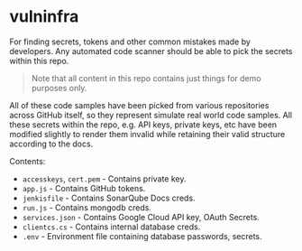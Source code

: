 # vulninfra
For finding secrets, tokens and other common mistakes made by developers. Any automated code scanner should be able to pick the secrets within this repo.
> Note that all content in this repo contains just things for demo purposes only. 

All of these code samples have been picked from various repositories across GitHub itself, so they represent simulate real world code samples. All these secrets within the repo, e.g. API keys, private keys, etc have been modified slightly to render them invalid while retaining their valid structure according to the docs.

Contents:
- `accesskeys`, `cert.pem` - Contains private key.
- `app.js` - Contains GitHub tokens.
- `jenkisfile` - Contains SonarQube Docs creds.
- `run.js` - Contains mongodb creds.
- `services.json` - Contains Google Cloud API key, OAuth Secrets.
- `clientcs.cs` - Contains internal database creds.
- `.env` - Environment file containing database passwords, secrets.